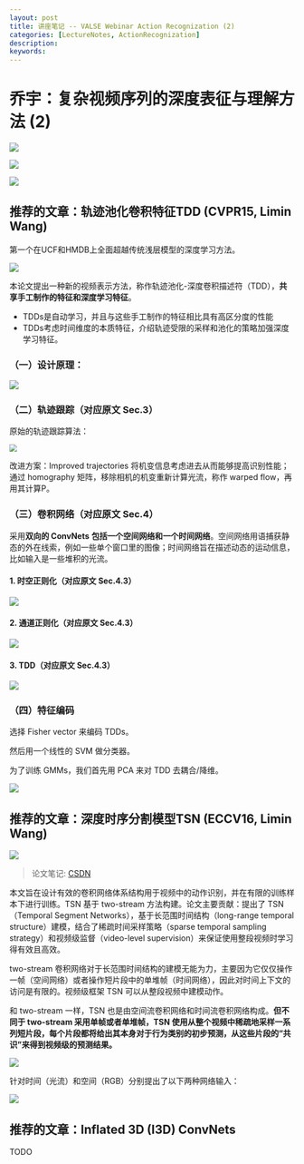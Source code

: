 ```yaml
---
layout: post
title: 讲座笔记 -- VALSE Webinar Action Recognization (2)
categories: [LectureNotes, ActionRecognization]
description: 
keywords: 
---
```


# 乔宇：复杂视频序列的深度表征与理解方法 (2)

![](/images/VALSE/actionRecognization3.png)

![](/images/VALSE/actionRecognization4.png)

![](/images/VALSE/actionRecognization5.png)

## 推荐的文章：轨迹池化卷积特征TDD (CVPR15, Limin Wang)

第一个在UCF和HMDB上全面超越传统浅层模型的深度学习方法。

![](/images/VALSE/actionRecognization6.png)

本论文提出一种新的视频表示方法，称作轨迹池化-深度卷积描述符（TDD），**共享手工制作的特征和深度学习特征**。

- TDDs是自动学习，并且与这些手工制作的特征相比具有高区分度的性能
- TDDs考虑时间维度的本质特征，介绍轨迹受限的采样和池化的策略加强深度学习特征。 

### （一）设计原理：

![](/images/VALSE/actionRecognization7.png)

### （二）轨迹跟踪（对应原文 Sec.3）

原始的轨迹跟踪算法：

<img src="https://oscdn.geek-share.com/Uploads/Images/Content/201911/04/520bdaeeda17c5abbd52dd88e8ce3775" style="zoom:80%;" />

改进方案：Improved trajectories 将机变信息考虑进去从而能够提高识别性能；通过 homography 矩阵，移除相机的机变重新计算光流，称作 warped flow，再用其计算P。

### （三）卷积网络（对应原文 Sec.4）

采用**双向的 ConvNets** **包括一个空间网络和一个时间网络**。空间网络用语捕获静态的外在线索，例如一些单个窗口里的图像；时间网络旨在描述动态的运动信息，比如输入是一些堆积的光流。

#### 1. 时空正则化（对应原文 Sec.4.3）

![](/images/VALSE/actionRecognization8.png)

#### 2. 通道正则化（对应原文 Sec.4.3）

![](/images/VALSE/actionRecognization9.png)

#### 3. TDD（对应原文 Sec.4.3）

![](/images/VALSE/actionRecognization10.png)

### （四）特征编码

选择 Fisher vector 来编码 TDDs。

然后用一个线性的 SVM 做分类器。

为了训练 GMMs，我们首先用 PCA 来对 TDD 去耦合/降维。 

![](/images/VALSE/actionRecognization11.png)

## 推荐的文章：深度时序分割模型TSN (ECCV16, Limin Wang)

![](/images/VALSE/actionRecognization12.png)

> 论文笔记: [CSDN](https://blog.csdn.net/zhang_can/article/details/79618781)

本文旨在设计有效的卷积网络体系结构用于视频中的动作识别，并在有限的训练样本下进行训练。TSN 基于 two-stream 方法构建。论文主要贡献：提出了 TSN（Temporal Segment Networks），基于长范围时间结构（long-range temporal structure）建模，结合了稀疏时间采样策略（sparse temporal sampling strategy）和视频级监督（video-level supervision）来保证使用整段视频时学习得有效且高效。

two-stream 卷积网络对于长范围时间结构的建模无能为力，主要因为它仅仅操作一帧（空间网络）或者操作短片段中的单堆帧（时间网络），因此对时间上下文的访问是有限的。视频级框架 TSN 可以从整段视频中建模动作。

和 two-stream 一样，TSN 也是由空间流卷积网络和时间流卷积网络构成。**但不同于 two-stream 采用单帧或者单堆帧，TSN 使用从整个视频中稀疏地采样一系列短片段，每个片段都将给出其本身对于行为类别的初步预测，从这些片段的“共识”来得到视频级的预测结果。**

![](/images/VALSE/actionRecognization13.png)

针对时间（光流）和空间（RGB）分别提出了以下两种网络输入：

![](/images/VALSE/actionRecognization14.png)

## 推荐的文章：Inflated 3D (I3D) ConvNets


TODO